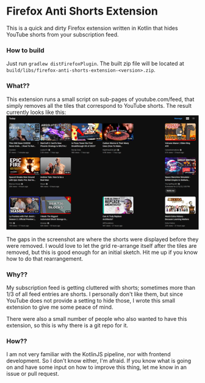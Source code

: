 # Firefox Anti Shorts Extension
This is a quick and dirty Firefox extension written in Kotlin that hides YouTube shorts from your subscription feed.

### How to build
Just run `gradlew distFirefoxPlugin`.
The built zip file will be located at `build/libs/firefox-anti-shorts-extension-<version>.zip`.

### What??
This extension runs a small script on sub-pages of youtube.com/feed, that simply removes all the tiles that correspond to YouTube shorts. The result currently looks like this:
![filtered-feed.png](doc%2Ffiltered-feed.png)

The gaps in the screenshot are where the shorts were displayed before they were removed.
I would love to let the grid re-arrange itself after the tiles are removed, but this is good enough for an initial sketch. Hit me up if you know how to do that rearrangement.

### Why??
My subscription feed is getting cluttered with shorts; sometimes more than 1/3 of all feed entries are shorts. I personally don't like them, but since YouTube does not provide a setting to hide those, I wrote this small extension to give me some peace of mind.

There were also a small number of people who also wanted to have this extension, so this is why there is a git repo for it.

### How??
I am not very familiar with the KotlinJS pipeline, nor with frontend development. So I don't know either, I'm afraid. If you know what is going on and have some input on how to improve this thing, let me know in an issue or pull request. 
